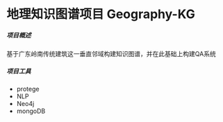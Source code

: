 # 地理知识图谱项目 Geography-KG

##### 项目概述
基于广东岭南传统建筑这一垂直邻域构建知识图谱，并在此基础上构建QA系统

##### 项目工具
- protege
- NLP
- Neo4j
- mongoDB
